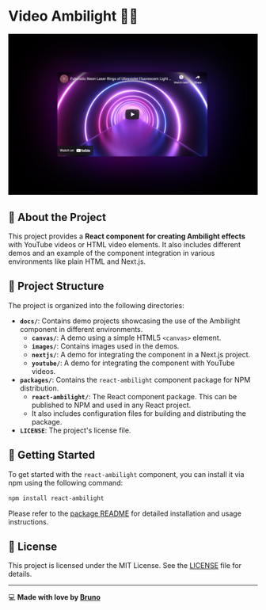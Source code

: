 # Video Ambilight 🌈✨

<p align="center">
  <a href="https://brunos3d.github.io/video-ambilight/">
    <img alt="React Ambilight Preview" src="./docs/images/youtube.png" />
  </a>
</p>

## 📖 About the Project

This project provides a **React component for creating Ambilight effects** with YouTube videos or HTML video elements. It also includes different demos and an example of the component integration in various environments like plain HTML and Next.js.

## 📂 Project Structure

The project is organized into the following directories:

- **`docs/`**: Contains demo projects showcasing the use of the Ambilight component in different environments.
  - **`canvas/`**: A demo using a simple HTML5 `<canvas>` element.
  - **`images/`**: Contains images used in the demos.
  - **`nextjs/`**: A demo for integrating the component in a Next.js project.
  - **`youtube/`**: A demo for integrating the component with YouTube videos.
- **`packages/`**: Contains the `react-ambilight` component package for NPM distribution.
  - **`react-ambilight/`**: The React component package. This can be published to NPM and used in any React project.
  - It also includes configuration files for building and distributing the package.
- **`LICENSE`**: The project's license file.

## 🚀 Getting Started

To get started with the `react-ambilight` component, you can install it via npm using the following command:

```bash
npm install react-ambilight
```

Please refer to the [package README](./packages/react-ambilight/README.md) for detailed installation and usage instructions.

## 📄 License

This project is licensed under the MIT License. See the [LICENSE](LICENSE) file for details.

---

💻 **Made with love by [Bruno](https://github.com/brunos3d)**
